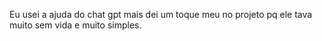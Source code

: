 Eu usei a ajuda do chat gpt mais dei um toque meu no projeto pq ele tava muito sem vida e muito simples.
